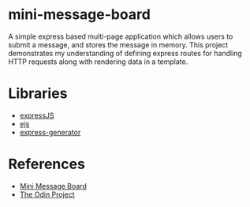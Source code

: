 # mini-message-board
  A simple express based multi-page application which allows users to submit a message, and stores the message in memory. This project demonstrates my understanding of defining express routes for handling HTTP requests along with rendering data in a template.
  
# Libraries
- <a href="https://expressjs.com/">expressJS</a>
- <a href="https://ejs.co/">ejs</a>
- <a href="https://www.npmjs.com/package/express-generator">express-generator</a>

# References
- <a href="https://www.theodinproject.com/lessons/nodejs-mini-message-board">Mini Message Board</a>
- <a href="https://www.theodinproject.com/">The Odin Project</a1>
